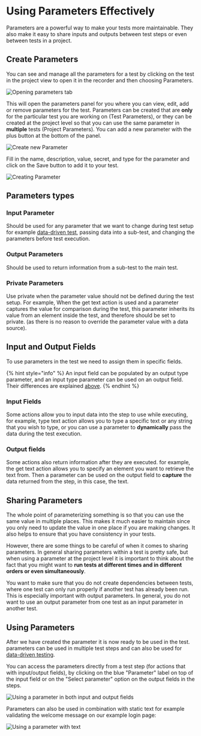 # Using Parameters Effectively

Parameters are a powerful way to make your tests more maintainable. They also make it easy to share inputs and outputs between test steps or even between tests in a project.

## Create Parameters

You can see and manage all the parameters for a test by clicking on the test in the project view to open it in the recorder and then choosing Parameters.

![Opening parameters tab](<../.gitbook/assets/image (456).png>)

This will open the parameters panel for you where you can view, edit, add or remove parameters for the test. Parameters can be created that are **only** for the particular test you are working on (Test Parameters), or they can be created at the project level so that you can use the same parameter in **multiple** tests (Project Parameters). You can add a new parameter with the plus button at the bottom of the panel.

![Create new Parameter](<../.gitbook/assets/image (454).png>)

Fill in the name, description, value, secret, and type for the parameter and click on the Save button to add it to your test.

![Creating Parameter](<../.gitbook/assets/image (458).png>)

## Parameters types

### Input Parameter

Should be used for any parameter that we want to change during test setup for example [data-driven test](https://docs.testproject.io/schedule-and-run-tests/using-data-driven-jobs-in-testproject), passing data into a sub-test, and changing the parameters before test execution.&#x20;

### Output Parameters

Should be used to return information from a sub-test to the main test.

### Private Parameters

Use private when the parameter value should not be defined during the test setup. For example, When the get text action is used and a parameter captures the value for comparison during the test, this parameter inherits its value from an element inside the test, and therefore should be set to private. (as there is no reason to override the parameter value with a data source).&#x20;

## Input and Output Fields

To use parameters in the test we need to assign them in specific fields.

{% hint style="info" %}
An input field can be populated by an output type parameter, and an input type parameter can be used on an output field. Their differences are explained [above](using-parameters-effectively.md#parameters-types).
{% endhint %}

### Input Fields&#x20;

Some actions allow you to input data into the step to use while executing, for example, type text action allows you to type a specific text or any string that you wish to type, or you can use a parameter to **dynamically** pass the data during the test execution.

### Output fields

Some actions also return information after they are executed. for example, the get text action allows you to specify an element you want to retrieve the text from. Then a parameter can be used on the output field to **capture** the data returned from the step, in this case, the text.

## Sharing Parameters

The whole point of parameterizing something is so that you can use the same value in multiple places. This makes it much easier to maintain since you only need to update the value in one place if you are making changes. It also helps to ensure that you have consistency in your tests.&#x20;

However, there are some things to be careful of when it comes to sharing parameters. In general sharing parameters within a test is pretty safe, but when using a parameter at the project level it is important to think about the fact that you might want to **run tests at different times and in different orders or even simultaneously**.

You want to make sure that you do not create dependencies between tests, where one test can only run properly if another test has already been run. This is especially important with output parameters. In general, you do not want to use an output parameter from one test as an input parameter in another test.

## Using Parameters

After we have created the parameter it is now ready to be used in the test. parameters can be used in multiple test steps and can also be used for [data-driven testing](../schedule-and-run-tests/using-data-driven-jobs-in-testproject.md).&#x20;

You can access the parameters directly from a test step (for actions that with input/output fields), by clicking on the blue "Parameter" label on top of the input field or on the "Select parameter" option on the output fields in the steps.

![Using a parameter in both input and output fields](<../.gitbook/assets/image (468).png>)

Parameters can also be used in combination with static text for example validating the welcome message on our example login page:&#x20;

![Using a parameter with text](<../.gitbook/assets/image (455).png>)



